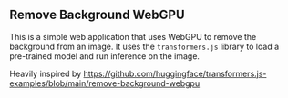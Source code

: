 Remove Background WebGPU
---

This is a simple web application that uses WebGPU to remove the background from an image. It uses the `transformers.js` library to load a pre-trained model and run inference on the image.

Heavily inspired by https://github.com/huggingface/transformers.js-examples/blob/main/remove-background-webgpu

